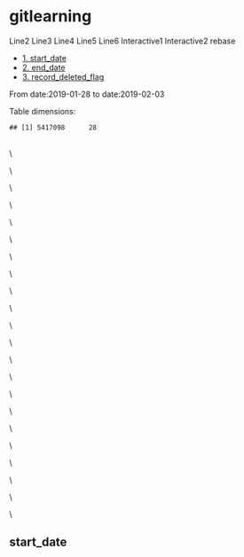 gitlearning
===========
Line2
Line3
Line4
Line5
Line6
Interactive1
Interactive2
rebase

-   [1. start_date](#start_date)
-   [2. end_date](#end_date)
-   [3. record_deleted_flag](#record_deleted_flag)


From date:2019-01-28 to date:2019-02-03

Table dimensions:

    ## [1] 5417098      28
    
\
\

\

\

\

\

\

\

\

\

\

\

\

\

\

\

\

\

\

\

\

\

\



start_date
-----------
